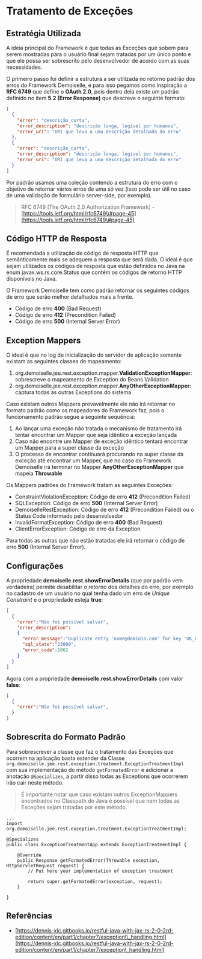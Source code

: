 # Tratamento de Exceções

## Estratégia Utilizada

A ideia principal do Framework é que todas as Exceções que sobem para serem mostradas para o usuário final sejam tratadas por um único ponto e que ele possa ser sobrescrito pelo desenvolvedor de acordo com as suas necessidades.

O primeiro passo foi definir a estrutura a ser utilizada no retorno padrão dos erros do Framework Demoiselle, e para isso pegamos como inspiração a **RFC 6749** que define o **OAuth 2.0**, pois dentro dela existe um padrão definido no item **5.2 \(Error Response\)** que descreve o seguinte formato:

```json
[
  {
    "error": "descrição_curta",
    "error_description": "descrição longa, legível por humanos",
    "error_uri": "URI que leva a uma descrição detalhada do erro"
  },
  {
    "error": "descrição_curta",
    "error_description": "descrição longa, legível por humanos",
    "error_uri": "URI que leva a uma descrição detalhada do erro"
  }
]
```

Por padrão usamos uma coleção contendo a estrutura do erro com o objetivo de retornar vários erros de uma só vez (isso pode ser útil no caso de uma validação de formulário server-side, por exemplo).


> RFC 6749 \(The OAuth 2.0 Authorization Framework\) - [https://tools.ietf.org/html/rfc6749\\#page-45](https://tools.ietf.org/html/rfc6749\#page-45)

## Código HTTP de Resposta

É recomendada a utilização de código de resposta HTTP que semânticamente mais se adequem a resposta que será dada. O ideal é que sejam utilizados os códigos de resposta que estão definidos no Java na enum javax.ws.rs.core.Status que contém os códigos de retorno HTTP disponíveis no Java.

O Framework Demoiselle tem como padrão retornar os seguintes códigos de erro que serão melhor detalhados mais a frente.
* Código de erro **400** (Bad Request)
* Código de erro **412** (Precondition Failed)
* Código de erro **500** (Internal Server Error)

## Exception Mappers

O ideal é que no log de inicialização do servidor de aplicação somente existam as seguintes classes de mapeamento:

1. org.demoiselle.jee.rest.exception.mapper.**ValidationExceptionMapper**: sobrescreve o mapeamento de Exception do Beans Validation
2. org.demoiselle.jee.rest.exception.mapper.**AnyOtherExceptionMapper**: captura todas as outras Exceptions do sistema

Caso existam outros Mappers provavelmente ele não irá retornar no formato padrão como os mapeadores do Framework faz, pois o funcionamento padrão segue a seguinte sequência:

1. Ao lançar uma exceção não tratada o mecanismo de tratamento irá tentar encontrar um Mapper que seja idêntico a exceção lançada
2. Caso não encontre um Mapper de exceção idêntico tentará encontrar um Mapper para a super classe da exceção
3. O processo de encontrar continuará procurando na super classe da exceção até encontrar um Mapper, que no caso do Framework Demoiselle irá terminar no Mapper **AnyOtherExceptionMapper** que mapeia **Throwable**

Os Mappers padrões do Framework tratam as seguintes Exceções:

* ConstraintViolationException: Código de erro **412** (Precondition Failed)
* SQLException: Código de erro **500** (Internal Server Error)
* DemoiselleRestException: Código de erro **412** (Precondition Failed) ou o Status Code informado pelo desenvolvedor
* InvalidFormatException: Código de erro **400** (Bad Request)
* ClientErrorException: Código de erro da Exception

Para todas as outras que não estão tratadas ele irá retornar o código de erro **500** (Internal Server Error).

## Configurações

A propriedade **demoiselle.rest.showErrorDetails** (que por padrão vem verdadeira) permite desabilitar o retorno dos detalhes do erro, por exemplo no cadastro de um usuário no qual tenha dado um erro de _Unique Constraint_ e o propriedade esteja **true**:

```json
[
  {
    "error":"Não foi possível salvar",
    "error_description":
    { 
      "error_message":"Duplicate entry 'nome@dominio.com' for key 'UK_e6gkqunxajvyxl5uctpl2vl2p'",
      "sql_state":"23000",
      "error_code":1062
    }  
  }
]
```

Agora com a propriedade **demoiselle.rest.showErrorDetails** com valor **false**:

```json
[
  {
    "error":"Não foi possível salvar",
  }
]
```

## Sobrescrita do Formato Padrão

Para sobrescrever a classe que faz o tratamento das Exceções que ocorrem na aplicação basta estender da Classe `org.demoiselle.jee.rest.exception.treatment.ExceptionTreatmentImpl` com sua implementação do método `getFormatedError` e adicionar a anotação `@Specializes`, a partir disso todas as Exceptions que ocorrerem irão cair neste método.

> É importante notar que caso existam outros ExceptionMappers encontrados no Classpath do Java é possível que nem todas as Exceções sejam tratadas por este método.

```
...
import org.demoiselle.jee.rest.exception.treatment.ExceptionTreatmentImpl;

@Specializes
public class ExceptionTreatmentApp extends ExceptionTreatmentImpl {

	@Override
	public Response getFormatedError(Throwable exception, HttpServletRequest request) {		
		// Put here your implementation of exception treatment	

		return super.getFormatedError(exception, request);
	}

}
```

## Referências

* [https://dennis-xlc.gitbooks.io/restful-java-with-jax-rs-2-0-2rd-edition/content/en/part1/chapter7/exception\\_handling.html](https://dennis-xlc.gitbooks.io/restful-java-with-jax-rs-2-0-2rd-edition/content/en/part1/chapter7/exception\_handling.html)




